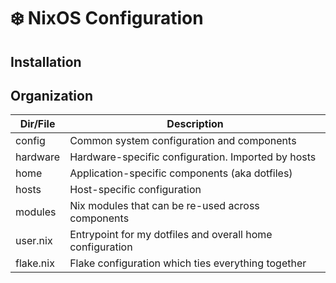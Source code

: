 # ❄️ NixOS Configuration

## Installation

## Organization

| Dir/File  | Description                                               |
| --------- | --------------------------------------------------------- |
| config    | Common system configuration and components                |
| hardware  | Hardware-specific configuration. Imported by hosts        |
| home      | Application-specific components (aka dotfiles)            |
| hosts     | Host-specific configuration                               |
| modules   | Nix modules that can be re-used across components         |
| user.nix  | Entrypoint for my dotfiles and overall home configuration |
| flake.nix | Flake configuration which ties everything together        |
